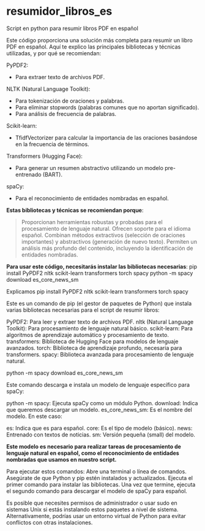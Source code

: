 # resumidor_libros_es
Script en python para resumir libros PDF en español

Este código proporciona una solución más completa para resumir un libro PDF en español. Aquí te explico las principales bibliotecas y técnicas utilizadas, y por qué se recomiendan:

PyPDF2:  
- Para extraer texto de archivos PDF.

NLTK (Natural Language Toolkit):
- Para tokenización de oraciones y palabras.
- Para eliminar stopwords (palabras comunes que no aportan significado).
- Para análisis de frecuencia de palabras.
  
Scikit-learn:
- TfidfVectorizer para calcular la importancia de las oraciones basándose en la frecuencia de términos.

Transformers (Hugging Face):
- Para generar un resumen abstractivo utilizando un modelo pre-entrenado (BART).

spaCy:
- Para el reconocimiento de entidades nombradas en español.

**Estas bibliotecas y técnicas se recomiendan porque**:
> Proporcionan herramientas robustas y probadas para el procesamiento de lenguaje natural.
> Ofrecen soporte para el idioma español.
> Combinan métodos extractivos (selección de oraciones importantes) y abstractivos (generación de nuevo texto).
> Permiten un análisis más profundo del contenido, incluyendo la identificación de entidades nombradas.

**Para usar este código, necesitarás instalar las bibliotecas necesarias**:
pip install PyPDF2 nltk scikit-learn transformers torch spacy
python -m spacy download es_core_news_sm


Explicamos 
pip install PyPDF2 nltk scikit-learn transformers torch spacy

Este es un comando de pip (el gestor de paquetes de Python) que instala varias bibliotecas necesarias para el script de resumir libros:

PyPDF2: Para leer y extraer texto de archivos PDF.
nltk (Natural Language Toolkit): Para procesamiento de lenguaje natural básico.
scikit-learn: Para algoritmos de aprendizaje automático y procesamiento de texto.
transformers: Biblioteca de Hugging Face para modelos de lenguaje avanzados.
torch: Biblioteca de aprendizaje profundo, necesaria para transformers.
spacy: Biblioteca avanzada para procesamiento de lenguaje natural.


python -m spacy download es_core_news_sm

Este comando descarga e instala un modelo de lenguaje específico para spaCy:

python -m spacy: Ejecuta spaCy como un módulo Python.
download: Indica que queremos descargar un modelo.
es_core_news_sm: Es el nombre del modelo. En este caso:

es: Indica que es para español.
core: Es el tipo de modelo (básico).
news: Entrenado con textos de noticias.
sm: Versión pequeña (small) del modelo.


**Este modelo es necesario para realizar tareas de procesamiento de lenguaje natural en español, como el reconocimiento de entidades nombradas que usamos en nuestro script.**

Para ejecutar estos comandos:
Abre una terminal o línea de comandos.
Asegúrate de que Python y pip estén instalados y actualizados.
Ejecuta el primer comando para instalar las bibliotecas.
Una vez que termine, ejecuta el segundo comando para descargar el modelo de spaCy para español.

Es posible que necesites permisos de administrador o usar sudo en sistemas Unix si estás instalando estos paquetes a nivel de sistema. Alternativamente, podrías usar un entorno virtual de Python para evitar conflictos con otras instalaciones.
